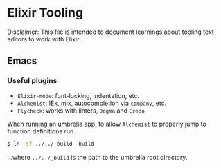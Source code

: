 # Elixir Tooling

Disclaimer: This file is intended to document learnings about tooling text editors to work with Elixir.

## Emacs

### Useful plugins

* `Elixir-mode`: font-locking, indentation, etc.
* `Alchemist`: IEx, mix, autocompletion via `company`, etc.
* `Flycheck`: works with linters, `Dogma` and `Credo`

When running an umbrella app, to allow `Alchemist` to properly jump to function definitions run...

```bash
$ ln -sf ../../_build _build
```

...where `../../_build` is the path to the umbrella root directory.
